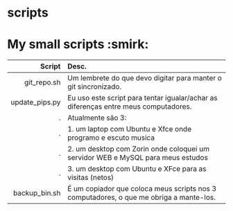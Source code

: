 # scripts
<h1>My small scripts :smirk:</h1>

Script | Desc.
--------------:|:--------------
git_repo.sh| Um lembrete do que devo digitar para manter o git sincronizado.
update_pips.py| Eu uso este script para tentar igualar/achar as diferenças entre meus computadores.
 . | Atualmente são 3:
 . | 1. um laptop com Ubuntu e Xfce onde programo e escuto musica
 . | 2. um desktop com Zorin onde coloquei um servidor WEB e MySQL para meus estudos
 . | 3. um desktop com Ubuntu e XFce para as visitas (netos)
backup_bin.sh|É um copiador que coloca meus scripts nos 3 computadores, o que me obriga a mante-los.
